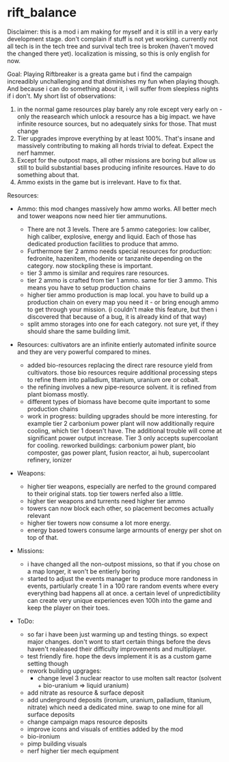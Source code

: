 # rift_balance

Disclaimer: this is a mod i am making for myself and it is still in a very early development stage. don't complain if stuff is not yet working. currently not all tech is in the tech tree and survival tech tree is broken (haven't moved the changed there yet). localization is missing, so this is only english for now. 

Goal: Playing Riftbreaker is a greata game but i find the campaign increadibly unchallenging and that diminishes my fun when playing though. And because i can do something about it, i will suffer from sleepless nights if i don't. My short list of observations:
1. in the normal game resources play barely any role except very early on - only the reasearch which unlock a resource has a big impact. we have infinite resource sources, but no adequately sinks for those. That must change
3. Tier upgrades improve everything by at least 100%. That's insane and massively contributing to making all hords trivial to defeat. Expect the nerf hammer.
4. Except for the outpost maps, all other missions are boring but allow us still to build substantial bases producing infinite resources. Have to do something about that.
5. Ammo exists in the game but is irrelevant. Have to fix that.

Resources:
* Ammo: this mod changes massively how ammo works. All better mech and tower weapons now need hier tier ammunutions.
  - There are not 3 levels. There are 5 ammo categories: low caliber, high caliber, explosive, energy and liquid. Each of those has dedicated production facilities to produce that ammo.
  - Furthermore tier 2 ammo needs special resources for production: fedronite, hazenitem, rhodenite or tanzanite depending on the category. now stockpling these is important.
  - tier 3 ammo is similar and requires rare resources.
  - tier 2 ammo is crafted from tier 1 ammo. same for tier 3 ammo. This means you have to setup production chains
  - higher tier ammo production is map local. you have to build up a production chain on every map you need it - or bring enough ammo to get through your mission. (i couldn't make this feature, but then i discovered that because of a bug, it is already kind of that way)
  - split ammo storages into one for each category. not sure yet, if they should share the same building limit.
    
* Resources: cultivators are an infinite entierly automated infinite source and they are very powerful compared to mines.
  - added bio-resources replacing the direct rare resource yield from cultivators. those bio resources require additional processing steps to refine them into palladium, titanium, uranium ore or cobalt.
  - the refining involves a new pipe-resource solvent. it is refined from plant biomass mostly.
  - different types of biomass have become quite important to some production chains
  - work in progress: building upgrades should be more interesting. for example tier 2 carbonium power plant will now additionally require cooling, which tier 1 doesn't have. The additional trouble will come at significant power output increase. Tier 3 only accepts supercoolant for cooling. reworked buildings: carbonium power plant, bio composter, gas power plant, fusion reactor, ai hub, supercoolant refinery, ionizer

* Weapons:
   - higher tier weapons, especially are nerfed to the ground compared to their original stats. top tier towers nerfed also a little.
   - higher tier weapons and turrents need higher tier ammo
   - towers can now block each other, so placement becomes actually relevant
   - higher tier towers now consume a lot more energy.
   - energy based towers consume large armounts of energy per shot on top of that.
  
* Missions:
   - i have changed all the non-outpost missions, so that if you chose on a map longer, it won't be entierly boring
   - started to adjust the events manager to produce more randoness in events, partiularly create 1 in a 100 rare random events where every everything bad happens all at once. a certain level of unpredictibility can create very unique experiences even 100h into the game and keep the player on their toes.
  
* ToDo:
  - so far i have been just warming up and testing things. so expect major changes. don't wont to start certain things before the devs haven't realeased their difficulty improvements and multiplayer.
  - test friendly fire. hope the devs implement it is as a custom game setting though
  - rework building upgrages:
	- change level 3 nuclear reactor to use molten salt reactor (solvent + bio-uranium => liquid uranium)
  - add nitrate as resource & surface deposit
  - add underground deposits (ironium, uranium, palladium, titanium, nitrate) which need a dedicated mine. swap to one mine for all surface deposits
  - change campaign maps resource deposits
  - improve icons and visuals of entities added by the mod
  - bio-ironium
  - pimp building visuals
  - nerf higher tier mech equipment
